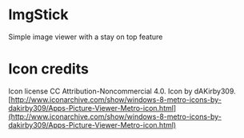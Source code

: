 # ImgStick
Simple image viewer with a stay on top feature

# Icon credits
Icon license CC Attribution-Noncommercial 4.0.
Icon by dAKirby309.
[http://www.iconarchive.com/show/windows-8-metro-icons-by-dakirby309/Apps-Picture-Viewer-Metro-icon.html](http://www.iconarchive.com/show/windows-8-metro-icons-by-dakirby309/Apps-Picture-Viewer-Metro-icon.html)
